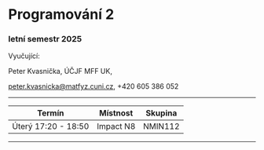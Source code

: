 # Programování 2 

### letní semestr  2025



Vyučující:

Peter Kvasnička, ÚČJF MFF UK, 

peter.kvasnicka@matfyz.cuni.cz, +420 605 386 052

---

| Termín | Místnost | Skupina |
| -------- | -------- | -------- |
| Úterý 17:20 - 18:50 | Impact N8 | NMIN112 |

---



